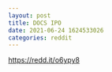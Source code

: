 ```yaml
--- 
layout: post 
title: DOCS IPO 
date: 2021-06-24 1624533026 
categories: reddit 
--- 
```

https://redd.it/o6ypy8